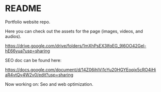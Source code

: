 # README

Portfolio website repo.

Here you can check out the assets for the page (images, videos, and audios).

https://drive.google.com/drive/folders/1mXhPsEX3IfqEG_9l6OO42Gel-hE66yua?usp=sharing

SEO doc can be found here:

https://docs.google.com/document/d/14Z06ihIVi1cYu20HGYEoqix5cRO4iHiaR4vtQy4W2v0/edit?usp=sharing

Now working on: Seo and web optimization.
